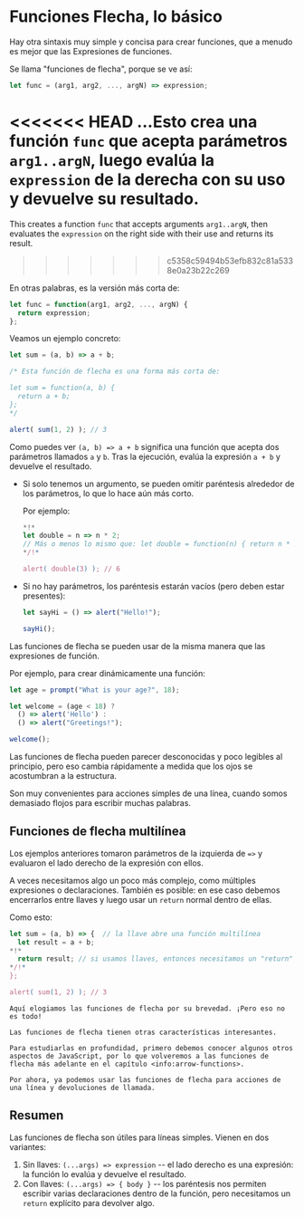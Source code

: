 # Funciones Flecha, lo básico

Hay otra sintaxis muy simple y concisa para crear funciones, que a menudo es mejor que las Expresiones de funciones.

Se llama "funciones de flecha", porque se ve así:

```js
let func = (arg1, arg2, ..., argN) => expression;
```

<<<<<<< HEAD
...Esto crea una función `func` que acepta parámetros `arg1..argN`, luego evalúa la `expression` de la derecha con su uso y devuelve su resultado.
=======
This creates a function `func` that accepts arguments `arg1..argN`, then evaluates the `expression` on the right side with their use and returns its result.
>>>>>>> c5358c59494b53efb832c81a5338e0a23b22c269

En otras palabras, es la versión más corta de:

```js
let func = function(arg1, arg2, ..., argN) {
  return expression;
};
```

Veamos un ejemplo concreto:

```js run
let sum = (a, b) => a + b;

/* Esta función de flecha es una forma más corta de:

let sum = function(a, b) {
  return a + b;
};
*/

alert( sum(1, 2) ); // 3
```

Como puedes ver `(a, b) => a + b` significa una función que acepta dos parámetros llamados `a` y `b`. Tras la ejecución, evalúa la expresión `a + b` y devuelve el resultado.

- Si solo tenemos un argumento, se pueden omitir paréntesis alrededor de los parámetros, lo que lo hace aún más corto.

    Por ejemplo:

    ```js run
    *!*
    let double = n => n * 2;
    // Más o menos lo mismo que: let double = function(n) { return n * 2 }
    */!*

    alert( double(3) ); // 6
    ```

- Si no hay parámetros, los paréntesis estarán vacíos (pero deben estar presentes):

    ```js run
    let sayHi = () => alert("Hello!");

    sayHi();
    ```

Las funciones de flecha se pueden usar de la misma manera que las expresiones de función.

Por ejemplo, para crear dinámicamente una función:

```js run
let age = prompt("What is your age?", 18);

let welcome = (age < 18) ?
  () => alert('Hello') :
  () => alert("Greetings!");

welcome();
```

Las funciones de flecha pueden parecer desconocidas y poco legibles al principio, pero eso cambia rápidamente a medida que los ojos se acostumbran a la estructura.

Son muy convenientes para acciones simples de una línea, cuando somos demasiado flojos para escribir muchas palabras.

## Funciones de flecha multilínea

Los ejemplos anteriores tomaron parámetros de la izquierda de `=>` y evaluaron el lado derecho de la expresión con ellos.

A veces necesitamos algo un poco más complejo, como múltiples expresiones o declaraciones. También es posible: en ese caso debemos encerrarlos entre llaves y luego usar un `return` normal dentro de ellas.

Como esto:

```js run
let sum = (a, b) => {  // la llave abre una función multilínea
  let result = a + b;
*!*
  return result; // si usamos llaves, entonces necesitamos un "return" explícito
*/!*
};

alert( sum(1, 2) ); // 3
```

```smart header="Más por venir"
Aquí elogiamos las funciones de flecha por su brevedad. ¡Pero eso no es todo!

Las funciones de flecha tienen otras características interesantes.

Para estudiarlas en profundidad, primero debemos conocer algunos otros aspectos de JavaScript, por lo que volveremos a las funciones de flecha más adelante en el capítulo <info:arrow-functions>.

Por ahora, ya podemos usar las funciones de flecha para acciones de una línea y devoluciones de llamada.
```

## Resumen

Las funciones de flecha son útiles para líneas simples. Vienen en dos variantes:

1. Sin llaves: `(...args) => expression` -- el lado derecho es una expresión: la función lo evalúa y devuelve el resultado.
2. Con llaves: `(...args) => { body }` -- los paréntesis nos permiten escribir varias declaraciones dentro de la función, pero necesitamos un `return` explícito para devolver algo.
